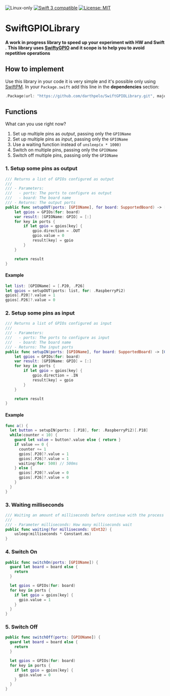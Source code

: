 <p>
<img src="https://img.shields.io/badge/os-linux-green.svg?style=flat" alt="Linux-only" />
<a href="https://developer.apple.com/swift"><img src="https://img.shields.io/badge/swift3-compatible-orange.svg?style=flat" alt="Swift 3 compatible" /></a>
<a href="https://raw.githubusercontent.com/uraimo/SwiftyGPIO/master/LICENSE"><img src="http://img.shields.io/badge/license-MIT-blue.svg?style=flat" alt="License: MIT" /></a>

# SwiftGPIOLibrary

**A work in progress library to speed up your experiment with HW and Swift**
.
**This library uses [SwiftyGPIO](https://github.com/uraimo/SwiftyGPIO) and it scope is to help you to avoid repetitive operations**
## How to implement
Use this library in your code it is very simple and it's possible only using [SwiftPM](https://swift.org/package-manager/).
In your `Package.swift` add this line in the **dependencies** section:
```swift
.Package(url: "https://github.com/darthpelo/SwiftGPIOLibrary.git", majorVersion: 0),
```

## Functions
What can you use right now?

1. Set up multiple pins as *output*, passing only the `GPIOName`
2. Set up multiple pins as *input*, passing only the `GPIOName`
3. Use a waiting function instead of `unsleep(x * 1000)`
4. Switch on multiple pins, passing only the `GPIOName`
5. Switch off multiple pins, passing only the `GPIOName`

### 1. Setup some pins as output

```swift
/// Returns a list of GPIOs configured as output
///
/// - Parameters:
///   - ports: The ports to configure as output
///   - board: The board name
/// - Returns: The output ports
public func setupOUT(ports: [GPIOName], for board: SupportedBoard) -> [GPIOName: GPIO] {
    let gpios = GPIOs(for: board)
    var result: [GPIOName: GPIO] = [:]
    for key in ports {
        if let gpio = gpios[key] {
            gpio.direction = .OUT
            gpio.value = 0
            result[key] = gpio
        }
    }

    return result
}
```
#### Example
```swift
let list: [GPIOName] = [.P20, .P26]
let gpios = setupOUT(ports: list, for: .RaspberryPi2)
gpios[.P20]?.value = 1
gpios[.P26]?.value = 0
```

### 2. Setup some pins as input
```swift
/// Returns a list of GPIOs configured as input
///
/// - Parameters:
///   - ports: The ports to configure as input
///   - board: The board name
/// - Returns: The input ports
public func setupIN(ports: [GPIOName], for board: SupportedBoard) -> [GPIOName: GPIO] {
    let gpios = GPIOs(for: board)
    var result: [GPIOName: GPIO] = [:]
    for key in ports {
        if let gpio = gpios[key] {
            gpio.direction = .IN
            result[key] = gpio
        }
    }

    return result
}
```
#### Example
```swift
func a() {
  let button = setupIN(ports: [.P18], for: .RaspberryPi2)[.P18]
  while(counter < 10) {
    guard let value = button?.value else { return }
    if value == 0 {
      counter += 1
      gpios[.P20]?.value = 1
      gpios[.P26]?.value = 1
      waiting(for: 500) // 500ms
    } else {
      gpios[.P20]?.value = 0
      gpios[.P26]?.value = 0
    }
  }
}
```
### 3. Waiting milliseconds
```swift
/// Waiting an amount of milliseconds before continue with the process
///
/// - Parameter milliseconds: How many milliseconds wait
public func waiting(for milliseconds: UInt32) {
    usleep(milliseconds * Constant.ms)
}
```

### 4. Switch On
```swift
public func switchOn(ports: [GPIOName]) {
  guard let board = board else {
    return
  }

  let gpios = GPIOs(for: board)
  for key in ports {
    if let gpio = gpios[key] {
      gpio.value = 1
    }
  }
}
```

### 5. Switch Off
```swift
public func switchOff(ports: [GPIOName]) {
  guard let board = board else {
    return
  }

  let gpios = GPIOs(for: board)
  for key in ports {
    if let gpio = gpios[key] {
      gpio.value = 0
    }
  }
}
```
